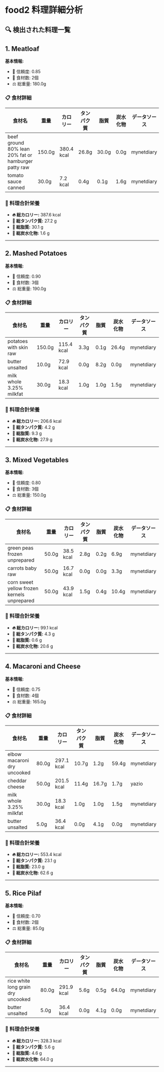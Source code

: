 # food2 料理詳細分析

## 🔍 検出された料理一覧

## 1. Meatloaf

**基本情報:**
- 🎯 信頼度: 0.85
- 🥕 食材数: 2個
- ⚖️ 総重量: 180.0g

### 📋 食材詳細

| 食材名 | 重量 | カロリー | タンパク質 | 脂質 | 炭水化物 | データソース |
|--------|------|----------|------------|------|----------|--------------|
| beef ground 80% lean 20% fat or hamburger patty raw | 150.0g | 380.4 kcal | 26.8g | 30.0g | 0.0g | mynetdiary |
| tomato sauce canned | 30.0g | 7.2 kcal | 0.4g | 0.1g | 1.6g | mynetdiary |

### 🔢 料理合計栄養

- **🔥 総カロリー:** 387.6 kcal
- **🥩 総タンパク質:** 27.2 g
- **🧈 総脂質:** 30.1 g
- **🍞 総炭水化物:** 1.6 g

---

## 2. Mashed Potatoes

**基本情報:**
- 🎯 信頼度: 0.90
- 🥕 食材数: 3個
- ⚖️ 総重量: 190.0g

### 📋 食材詳細

| 食材名 | 重量 | カロリー | タンパク質 | 脂質 | 炭水化物 | データソース |
|--------|------|----------|------------|------|----------|--------------|
| potatoes with skin raw | 150.0g | 115.4 kcal | 3.3g | 0.1g | 26.4g | mynetdiary |
| butter unsalted | 10.0g | 72.9 kcal | 0.0g | 8.2g | 0.0g | mynetdiary |
| milk whole 3.25% milkfat | 30.0g | 18.3 kcal | 1.0g | 1.0g | 1.5g | mynetdiary |

### 🔢 料理合計栄養

- **🔥 総カロリー:** 206.6 kcal
- **🥩 総タンパク質:** 4.2 g
- **🧈 総脂質:** 9.3 g
- **🍞 総炭水化物:** 27.9 g

---

## 3. Mixed Vegetables

**基本情報:**
- 🎯 信頼度: 0.80
- 🥕 食材数: 3個
- ⚖️ 総重量: 150.0g

### 📋 食材詳細

| 食材名 | 重量 | カロリー | タンパク質 | 脂質 | 炭水化物 | データソース |
|--------|------|----------|------------|------|----------|--------------|
| green peas frozen unprepared | 50.0g | 38.5 kcal | 2.8g | 0.2g | 6.9g | mynetdiary |
| carrots baby raw | 50.0g | 16.7 kcal | 0.0g | 0.0g | 3.3g | mynetdiary |
| corn sweet yellow frozen kernels unprepared | 50.0g | 43.9 kcal | 1.5g | 0.4g | 10.4g | mynetdiary |

### 🔢 料理合計栄養

- **🔥 総カロリー:** 99.1 kcal
- **🥩 総タンパク質:** 4.3 g
- **🧈 総脂質:** 0.6 g
- **🍞 総炭水化物:** 20.6 g

---

## 4. Macaroni and Cheese

**基本情報:**
- 🎯 信頼度: 0.75
- 🥕 食材数: 4個
- ⚖️ 総重量: 165.0g

### 📋 食材詳細

| 食材名 | 重量 | カロリー | タンパク質 | 脂質 | 炭水化物 | データソース |
|--------|------|----------|------------|------|----------|--------------|
| elbow macaroni dry uncooked | 80.0g | 297.1 kcal | 10.7g | 1.2g | 59.4g | mynetdiary |
| cheddar cheese | 50.0g | 201.5 kcal | 11.4g | 16.7g | 1.7g | yazio |
| milk whole 3.25% milkfat | 30.0g | 18.3 kcal | 1.0g | 1.0g | 1.5g | mynetdiary |
| butter unsalted | 5.0g | 36.4 kcal | 0.0g | 4.1g | 0.0g | mynetdiary |

### 🔢 料理合計栄養

- **🔥 総カロリー:** 553.4 kcal
- **🥩 総タンパク質:** 23.1 g
- **🧈 総脂質:** 23.0 g
- **🍞 総炭水化物:** 62.6 g

---

## 5. Rice Pilaf

**基本情報:**
- 🎯 信頼度: 0.70
- 🥕 食材数: 2個
- ⚖️ 総重量: 85.0g

### 📋 食材詳細

| 食材名 | 重量 | カロリー | タンパク質 | 脂質 | 炭水化物 | データソース |
|--------|------|----------|------------|------|----------|--------------|
| rice white long grain dry uncooked | 80.0g | 291.9 kcal | 5.6g | 0.5g | 64.0g | mynetdiary |
| butter unsalted | 5.0g | 36.4 kcal | 0.0g | 4.1g | 0.0g | mynetdiary |

### 🔢 料理合計栄養

- **🔥 総カロリー:** 328.3 kcal
- **🥩 総タンパク質:** 5.6 g
- **🧈 総脂質:** 4.6 g
- **🍞 総炭水化物:** 64.0 g

---

